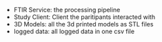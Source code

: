 - FTIR Service: the processing pipeline 
- Study Client: Client the paritipants interacted with
- 3D Models: all the 3d printed models as STL files
- logged data: all logged data in one csv file
